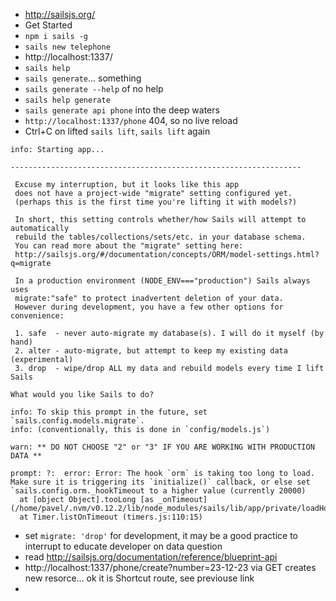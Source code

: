 * http://sailsjs.org/
* Get Started
* `npm i sails -g`
* `sails new telephone`
* http://localhost:1337/
* `sails help`
* `sails generate`... something
* `sails generate --help` of no help
* `sails help generate`
* `sails generate api phone` into the deep waters
* `http://localhost:1337/phone` 404, so no live reload
* Ctrl+C on lifted `sails lift`, `sails lift` again

```
info: Starting app...

-----------------------------------------------------------------

 Excuse my interruption, but it looks like this app
 does not have a project-wide "migrate" setting configured yet.
 (perhaps this is the first time you're lifting it with models?)
 
 In short, this setting controls whether/how Sails will attempt to automatically
 rebuild the tables/collections/sets/etc. in your database schema.
 You can read more about the "migrate" setting here:
 http://sailsjs.org/#/documentation/concepts/ORM/model-settings.html?q=migrate

 In a production environment (NODE_ENV==="production") Sails always uses
 migrate:"safe" to protect inadvertent deletion of your data.
 However during development, you have a few other options for convenience:

 1. safe  - never auto-migrate my database(s). I will do it myself (by hand) 
 2. alter - auto-migrate, but attempt to keep my existing data (experimental)
 3. drop  - wipe/drop ALL my data and rebuild models every time I lift Sails

What would you like Sails to do?

info: To skip this prompt in the future, set `sails.config.models.migrate`.
info: (conventionally, this is done in `config/models.js`)

warn: ** DO NOT CHOOSE "2" or "3" IF YOU ARE WORKING WITH PRODUCTION DATA **

prompt: ?:  error: Error: The hook `orm` is taking too long to load.
Make sure it is triggering its `initialize()` callback, or else set `sails.config.orm._hookTimeout to a higher value (currently 20000)
  at [object Object].tooLong [as _onTimeout] (/home/pavel/.nvm/v0.12.2/lib/node_modules/sails/lib/app/private/loadHooks.js:92:21)
  at Timer.listOnTimeout (timers.js:110:15)
```

* set `migrate: 'drop'` for development, it may be a good practice to interrupt to educate developer on data question
* read http://sailsjs.org/documentation/reference/blueprint-api
* http://localhost:1337/phone/create?number=23-12-23 via GET creates new resorce... ok it is Shortcut route, see previouse link
* 
